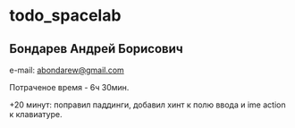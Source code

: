 # todo_spacelab

## Бондарев Андрей Борисович
e-mail: abondarew@gmail.com

Потраченое время - 6ч 30мин.

+20 минут: поправил паддинги, добавил хинт к полю ввода и ime action к клавиатуре.